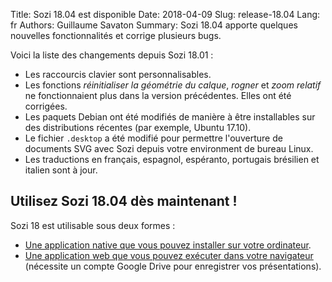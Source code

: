 Title: Sozi 18.04 est disponible
Date: 2018-04-09
Slug: release-18.04
Lang: fr
Authors: Guillaume Savaton
Summary:
    Sozi 18.04 apporte quelques nouvelles fonctionnalités et corrige plusieurs bugs.

Voici la liste des changements depuis Sozi 18.01&nbsp;:

* Les raccourcis clavier sont personnalisables.
* Les fonctions *réinitialiser la géométrie du calque*, *rogner* et *zoom relatif* ne fonctionnaient plus dans la version précédentes.
  Elles ont été corrigées.
* Les paquets Debian ont été modifiés de manière à être installables sur des distributions récentes (par exemple, Ubuntu 17.10).
* Le fichier `.desktop` a été modifié pour permettre l'ouverture de documents SVG avec Sozi depuis votre environment de bureau Linux.
* Les traductions en français, espagnol, espéranto, portugais brésilien et italien sont à jour.

Utilisez Sozi 18.04 dès maintenant&nbsp;!
-----------------------------------------

Sozi 18 est utilisable sous deux formes&nbsp;:

* [Une application native que vous pouvez installer sur votre ordinateur](|filename|/pages/fr/install.md).
* [Une application web que vous pouvez exécuter dans votre navigateur](/demo)
  (nécessite un compte Google Drive pour enregistrer vos présentations).
